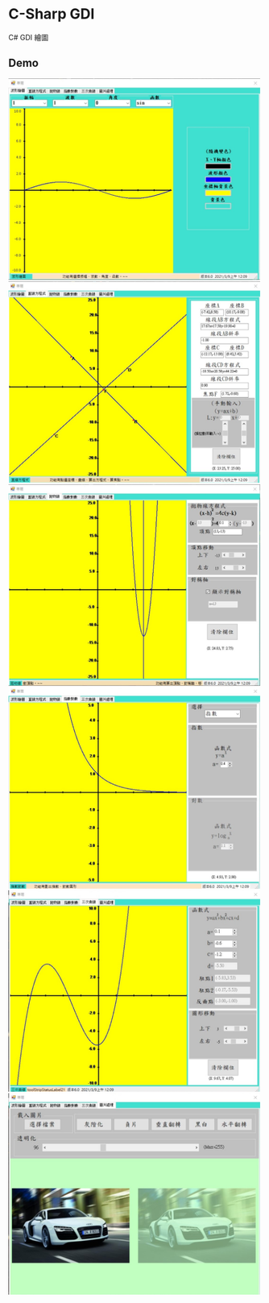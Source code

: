 # C-Sharp GDI
 C# GDI 繪圖
## Demo
 <p align="left">
    <img src="/demo/demo1.jpg" width="500" height="400"/>
    <img src="/demo/demo2.jpg" width="500" height="400"/>
    <img src="/demo/demo3.jpg" width="500" height="400"/>
    <img src="/demo/demo4.jpg" width="500" height="400"/>
    <img src="/demo/demo5.jpg" width="500" height="400"/>
    <img src="/demo/demo6.jpg" width="500" height="400"/>
</p>
